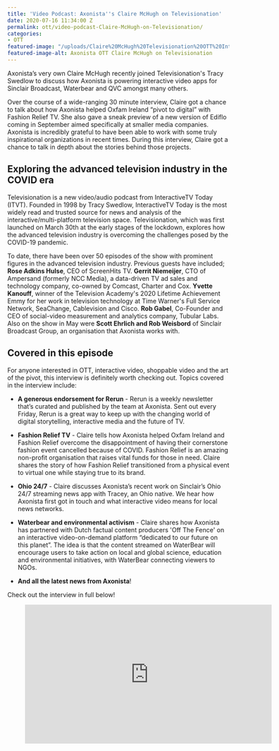 ```yaml
---
title: 'Video Podcast: Axonista''s Claire McHugh on Televisionation'
date: 2020-07-16 11:34:00 Z
permalink: ott/video-podcast-Claire-McHugh-on-Televisionation/
categories:
- OTT
featured-image: "/uploads/Claire%20McHugh%20Televisionation%20OTT%20Interactive%20Video.PNG"
featured-image-alt: Axonista OTT Claire McHugh on Televisionation
---
```


Axonista’s very own Claire McHugh recently joined Televisionation's Tracy Swedlow to discuss how Axonista is powering interactive video apps for Sinclair Broadcast, Waterbear and QVC amongst many others.

Over the course of a wide-ranging 30 minute interview, Claire got a chance to talk about how Axonista helped Oxfam Ireland “pivot to digital” with Fashion Relief TV. She also gave a sneak preview of a new version of Ediflo coming in September aimed specifically at smaller media companies. Axonista is incredibly grateful to have been able to work with some truly inspirational organizations in recent times. During this interview, Claire got a chance to talk in depth about the stories behind those projects.

## Exploring the advanced television industry in the COVID era

Televisionation is a new video/audio podcast from InteractiveTV Today (ITVT). Founded in 1998 by Tracy Swedlow, InteractiveTV Today is the most widely read and trusted source for news and analysis of the interactive/multi-platform television space. Televisionation, which was first launched on March 30th at the early stages of the lockdown, explores how the advanced television industry is overcoming the challenges posed by the COVID-19 pandemic.

To date, there have been over 50 episodes of the show with prominent figures in the advanced television industry. Previous guests have included; **Rose Adkins Hulse**, CEO of ScreenHits TV. **Gerrit Niemeijer**, CTO of Ampersand (formerly NCC Media), a data-driven TV ad sales and technology company, co-owned by Comcast, Charter and Cox. **Yvette Kanouff**, winner of the Television Academy's 2020 Lifetime Achievement Emmy for her work in television technology at Time Warner's Full Service Network, SeaChange, Cablevision and Cisco. **Rob Gabel**, Co-Founder and CEO of social-video measurement and analytics company, Tubular Labs. Also on the show in May were **Scott Ehrlich and Rob Weisbord** of Sinclair Broadcast Group, an organisation that Axonista works with.

## Covered in this episode

For anyone interested in OTT, interactive video, shoppable video and the art of the pivot, this interview is definitely worth checking out. Topics covered in the interview include:

* **A generous endorsement for Rerun** - Rerun is a weekly newsletter that’s curated and published by the team at Axonista. Sent out every Friday, Rerun is a great way to keep up with the changing world of digital storytelling, interactive media and the future of TV.

* **Fashion Relief TV** - Claire tells how Axonista helped Oxfam Ireland and Fashion Relief overcome the disappointment of having their cornerstone fashion event cancelled because of COVID. Fashion Relief is an amazing non-profit organisation that raises vital funds for those in need. Claire shares the story of how Fashion Relief transitioned from a physical event to virtual one while staying true to its brand.

* **Ohio 24/7** - Claire discusses Axonista’s recent work on Sinclair’s Ohio 24/7 streaming news app with Tracey, an Ohio native. We hear how Axonista first got in touch and what interactive video means for local news networks.

* **Waterbear and environmental activism** - Claire shares how Axonista has partnered with Dutch factual content producers 'Off The Fence' on an interactive video-on-demand platform “dedicated to our future on this planet”. The idea is that the content streamed on WaterBear will encourage users to take action on local and global science, education and environmental initiatives, with WaterBear connecting viewers to NGOs.

* **And all the latest news from Axonista**!

Check out the interview in full below!


<figure class="video_container">
<iframe width="560" height="315" src="https://www.youtube.com/embed/FP2HoNgRpIk" frameborder="0" allow="accelerometer; autoplay; encrypted-media; gyroscope; picture-in-picture" allowfullscreen></iframe>
</figure>
